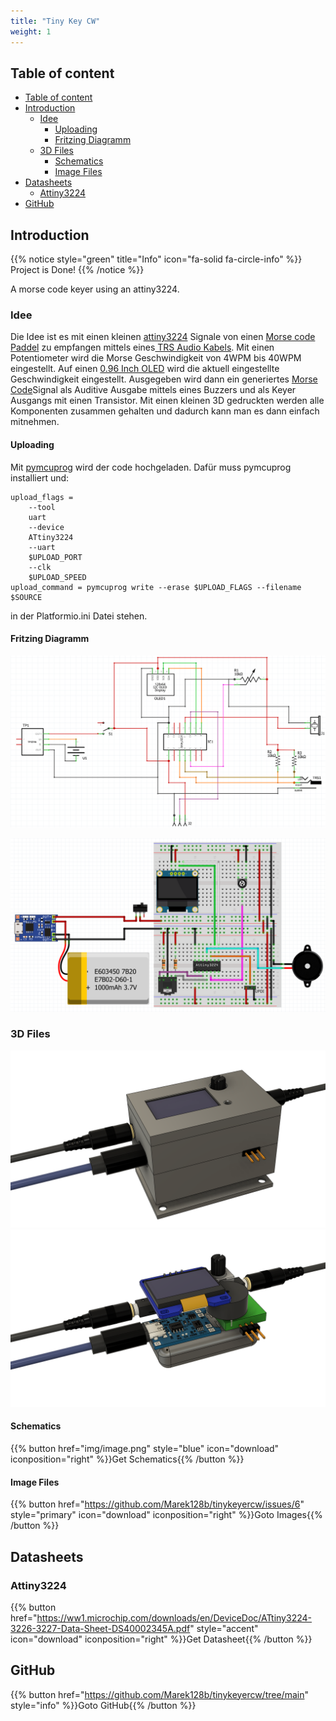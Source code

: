 ```yaml
---
title: "Tiny Key CW"
weight: 1
---
```



## Table of content
<!-- TOC tocDepth:2..3 chapterDepth:2..6 -->

- [Table of content](#table-of-content)
- [Introduction](#introduction)
  - [Idee](#idee)
    - [Uploading](#uploading)
    - [Fritzing Diagramm](#fritzing-diagramm)
  - [3D Files](#3d-files)
    - [Schematics](#schematics)
    - [Image Files](#image-files)
- [Datasheets](#datasheets)
  - [Attiny3224](#attiny3224)
- [GitHub](#github)

<!-- /TOC -->


## Introduction

{{% notice style="green" title="Info" icon="fa-solid fa-circle-info" %}}
Project is Done!
{{% /notice %}}

A morse code keyer using an attiny3224.

### Idee
Die Idee ist es mit einen kleinen [attiny3224](https://ww1.microchip.com/downloads/en/DeviceDoc/ATtiny3224-3226-3227-Data-Sheet-DS40002345A.pdf) Signale von einen [Morse code Paddel](https://www.google.com/search?num=10&client=opera-gx&hs=34a&sca_esv=35aa2c76c27153e3&udm=2&sxsrf=ADLYWIJNDN7UjPOz0VhaK0SqfWdCEP65fw:1734516989521&q=Morse+code+paddle&spell=1&sa=X&ved=2ahUKEwjJqpGoi7GKAxWI_rsIHbHGCxgQBSgAegQIBxAB&biw=1879&bih=961&dpr=1) zu empfangen mittels eines[ TRS Audio Kabels](https://www.google.com/search?num=10&client=opera-gx&hs=Jlv&sca_esv=35aa2c76c27153e3&sxsrf=ADLYWILwK7m34vGVwkyYpZV38UtCFHoV7g:1734517048844&q=TRS+Audio+Cable+3.5mm&udm=2&fbs=AEQNm0A6bwEop21ehxKWq5cj-cHaRtK5aHdXzYJtdBHDF1RovJ9x8AQTQtMnrHD1E_-ebSulVWrhUCbGu8iEVaF0zSn6NU2lvqLFoxAnZFG4MnqiLoXjVIOPOqk_dq3zjUKhvpR5jvfgcfddzTBfuJAT4bnCLbkfO344NmvQCTZvVF8nPLie62kJthQygxBflQQ9mTuU3NAD&sa=X&ved=2ahUKEwjBkLbEi7GKAxU0gf0HHZ-iJRwQtKgLegQIFxAB&biw=1879&bih=961&dpr=1#vhid=Dzf5uwzuh5V89M&vssid=mosaic). 
Mit einen Potentiometer wird die Morse Geschwindigkeit von 4WPM bis 40WPM eingestellt.
Auf einen [0.96 Inch OLED](https://www.amazon.de/AZDelivery-Display-Arduino-Raspberry-gratis/dp/B01L9GC470?__mk_de_DE=ÅMÅŽÕÑ&crid=1NSYHKD7MIZ1Y&dib=eyJ2IjoiMSJ9.R54k2LtwFBVEaKZM9DrYvOVqCzH6gYfAX2oL11jytvHHWMZBUvQoGgzcOYKEEyyJioMKEtEIN98uU7nZDAr1wlA-Z5-FRVl6J0uX6i1eC2lcOhDumDB5jq201ooN_mxqo6m8SBv_H1Z_qib0SPZd9y4subcLMX5zkaiK3ooJgzlicLfW26n_SHiZlBzXAZy6ZJv1VcPlAGjPXoHVzNVbV1YkRvMb8YXhLBB2h-sU6kw.o5Ge-RLWhK1o79UA5647Tvx1vCDhO7gEbPWJY2UTD2c&dib_tag=se&keywords=0.96+Inch+OLED&nsdOptOutParam=true&qid=1734517252&sprefix=0.96+inch+oled%2Caps%2C151&sr=8-2) wird die aktuell eingestellte Geschwindigkeit eingestellt. 
Ausgegeben wird dann ein generiertes [Morse Code](https://de.wikipedia.org/wiki/Morsecode)Signal als Auditive Ausgabe mittels eines Buzzers und als Keyer Ausgangs mit einen Transistor. 
Mit einen kleinen 3D gedruckten werden alle Komponenten zusammen gehalten und dadurch kann man es dann einfach mitnehmen. 

#### Uploading 

Mit [pymcuprog](https://pypi.org/project/pymcuprog/) wird der code hochgeladen. Dafür muss pymcuprog installiert und:

```
upload_flags =
    --tool
    uart
    --device
    ATtiny3224
    --uart
    $UPLOAD_PORT
    --clk
    $UPLOAD_SPEED
upload_command = pymcuprog write --erase $UPLOAD_FLAGS --filename $SOURCE
```
in der Platformio.ini Datei stehen.

#### Fritzing Diagramm
![alt text](img/image.png)

![alt text](img/image-1.png)

### 3D Files
![alt text](img/image-2.png)
![alt text](img/image-3.png)

#### Schematics
{{% button href="img/image.png" style="blue" icon="download" iconposition="right" %}}Get Schematics{{% /button %}}

#### Image Files
{{% button href="https://github.com/Marek128b/tinykeyercw/issues/6" style="primary" icon="download" iconposition="right" %}}Goto Images{{% /button %}}


## Datasheets
### Attiny3224
{{% button href="https://ww1.microchip.com/downloads/en/DeviceDoc/ATtiny3224-3226-3227-Data-Sheet-DS40002345A.pdf" style="accent" icon="download" iconposition="right" %}}Get Datasheet{{% /button %}}

## GitHub 
{{% button href="https://github.com/Marek128b/tinykeyercw/tree/main" style="info" %}}Goto GitHub{{% /button %}}
